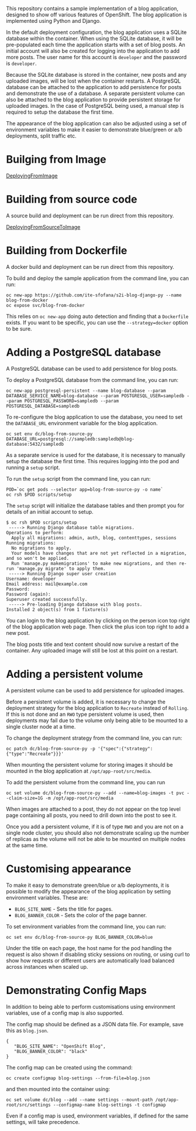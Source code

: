 This repository contains a sample implementation of a blog application, designed to show off various features of OpenShift. The blog application is implemented using Python and Django.

In the default deployment configuration, the blog application uses a SQLite database within the container. When using the SQLite database, it will be pre-populated each time the application starts with a set of blog posts. An initial account will also be created for logging into the application to add more posts. The user name for this account is ``developer`` and the password is ``developer``.

Because the SQLite database is stored in the container, new posts and any uploaded images, will be lost when the container restarts. A PostgreSQL database can be attached to the application to add persistence for posts and demonstrate the use of a database. A separate persistent volume can also be attached to the blog application to provide persistent storage for uploaded images. In the case of PostgreSQL being used, a manual step is required to setup the database the first time.

The appearance of the blog application can also be adjusted using a set of environment variables to make it easier to demonstrate blue/green or a/b deployments, split traffic etc.

# Builging from Image

[DeployingFromImage](DeployingFromExistingImage.adoc)

# Building from source code


A source build and deployment can be run direct from this repository.

[DeployingFromSourceToImage](DeployingUsingS2I.adoc)



# Building from Dockerfile

A docker build and deployment can be run direct from this repository.

To build and deploy the sample application from the command line, you can run:

```
oc new-app https://github.com/ite-sfofana/s2i-blog-django-py --name blog-from-docker
oc expose svc/blog-from-docker
```

This relies on ``oc new-app`` doing auto detection and finding that a ``Dockerfile`` exists. If you want to be specific, you can use the ``--strategy=docker`` option to be sure.

# Adding a PostgreSQL database

A PostgreSQL database can be used to add persistence for blog posts.

To deploy a PostgreSQL database from the command line, you can run:

```
oc new-app postgresql-persistent --name blog-database --param DATABASE_SERVICE_NAME=blog-database --param POSTGRESQL_USER=sampledb --param POSTGRESQL_PASSWORD=sampledb --param POSTGRESQL_DATABASE=sampledb
```

To re-configure the blog application to use the database, you need to set the ``DATABASE_URL`` environment variable for the blog application.

```
oc set env dc/blog-from-source-py DATABASE_URL=postgresql://sampledb:sampledb@blog-database:5432/sampledb
```

As a separate service is used for the database, it is necessary to manually setup the database the first time. This requires logging into the pod and running a ``setup`` script.

To run the ``setup`` script from the command line, you can run:

```
POD=`oc get pods --selector app=blog-from-source-py -o name`
oc rsh $POD scripts/setup
```

The ``setup`` script will initialize the database tables and then prompt you for details of an initial account to setup.

```
$ oc rsh $POD scripts/setup
 -----> Running Django database table migrations.
Operations to perform:
  Apply all migrations: admin, auth, blog, contenttypes, sessions
Running migrations:
  No migrations to apply.
  Your models have changes that are not yet reflected in a migration, and so won't be applied.
  Run 'manage.py makemigrations' to make new migrations, and then re-run 'manage.py migrate' to apply them.
 -----> Running Django super user creation
Username: developer
Email address: mail@example.com
Password:
Password (again):
Superuser created successfully.
 -----> Pre-loading Django database with blog posts.
Installed 2 object(s) from 1 fixture(s)
```

You can login to the blog application by clicking on the person icon top right of the blog application web page. Then click the plus icon top right to add a new post.

The blog posts title and text content should now survive a restart of the container. Any uploaded image will still be lost at this point on a restart.

# Adding a persistent volume

A persistent volume can be used to add persistence for uploaded images.

Before a persistent volume is added, it is necessary to change the deployment strategy for the blog application to ``Recreate`` instead of ``Rolling``. If this is not done and an ``RWO`` type persistent volume is used, then deployments may fail due to the volume only being able to be mounted to a single cluster node at a time.

To change the deployment strategy from the command line, you can run:

```
oc patch dc/blog-from-source-py -p '{"spec":{"strategy":{"type":"Recreate"}}}'
```

When mounting the persistent volume for storing images it should be mounted in the blog application at ``/opt/app-root/src/media``.

To add the persistent volume from the command line, you can run

```
oc set volume dc/blog-from-source-py --add --name=blog-images -t pvc --claim-size=1G -m /opt/app-root/src/media
```

When images are attached to a post, they do not appear on the top level page containing all posts, you need to drill down into the post to see it.

Once you add a persistent volume, if it is of type ``RWO`` and you are not on a single node cluster, you should also not demonstrate scaling up the number of replicas as the volume will not be able to be mounted on multiple nodes at the same time.

# Customising appearance

To make it easy to demonstrate green/blue or a/b deployments, it is possible to modify the appearance of the blog application by setting environment variables. These are:

* ``BLOG_SITE_NAME`` - Sets the title for pages.
* ``BLOG_BANNER_COLOR`` - Sets the color of the page banner.

To set environment variables from the command line, you can run:

```
oc set env dc/blog-from-source-py BLOG_BANNER_COLOR=blue
```

Under the title on each page, the host name for the pod handling the request is also shown if disabling sticky sessions on routing, or using curl to show how requests or different users are automatically load balanced across instances when scaled up.

# Demonstrating Config Maps

In addition to being able to perform customisations using environment variables, use of a config map is also supported.

The config map should be defined as a JSON data file. For example, save this as ``blog.json``.

```
{
   "BLOG_SITE_NAME": "OpenShift Blog",
   "BLOG_BANNER_COLOR": "black"
}
```

The config map can be created using the command:

```
oc create configmap blog-settings --from-file=blog.json
```

and then mounted into the container using:

```
oc set volume dc/blog --add --name settings --mount-path /opt/app-root/src/settings --configmap-name blog-settings -t configmap
```

Even if a config map is used, environment variables, if defined for the same settings, will take precedence.

